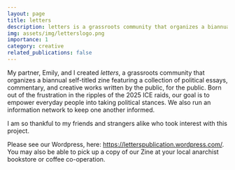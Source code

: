 ```yaml
---
layout: page
title: letters
description: letters is a grassroots community that organizes a biannual self-titled zine featuring a collection of political essays, commentary, and creative works written by the public, for the public.
img: assets/img/letterslogo.png
importance: 1
category: creative
related_publications: false
---
```


My partner, Emily, and I created _letters_, a grassroots community that organizes a biannual self-titled zine featuring a collection of political essays, commentary, and creative works written by the public, for the public. Born out of the frustration in the ripples of the 2025 ICE raids, our goal is to empower everyday people into taking political stances. We also run an information network to keep one another informed.

I am so thankful to my friends and strangers alike who took interest with this project.

Please see our Wordpress, here: https://letterspublication.wordpress.com/. You may also be able to pick up a copy of our Zine at your local anarchist bookstore or coffee co-operation.
